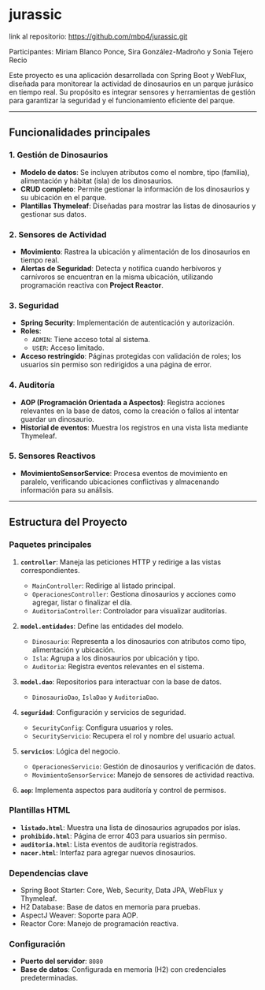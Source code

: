 # jurassic
 
link al repositorio: https://github.com/mbp4/jurassic.git

Participantes: Miriam Blanco Ponce, Sira González-Madroño y Sonia Tejero Recio

Este proyecto es una aplicación desarrollada con Spring Boot y WebFlux, diseñada para monitorear la actividad de dinosaurios en un parque jurásico en tiempo real. Su propósito es integrar sensores y herramientas de gestión para garantizar la seguridad y el funcionamiento eficiente del parque.

---

## Funcionalidades principales

### 1. Gestión de Dinosaurios
- **Modelo de datos**: Se incluyen atributos como el nombre, tipo (familia), alimentación y hábitat (isla) de los dinosaurios.
- **CRUD completo**: Permite gestionar la información de los dinosaurios y su ubicación en el parque.
- **Plantillas Thymeleaf**: Diseñadas para mostrar las listas de dinosaurios y gestionar sus datos.

### 2. Sensores de Actividad
- **Movimiento**: Rastrea la ubicación y alimentación de los dinosaurios en tiempo real.
- **Alertas de Seguridad**: Detecta y notifica cuando herbívoros y carnívoros se encuentran en la misma ubicación, utilizando programación reactiva con **Project Reactor**.

### 3. Seguridad
- **Spring Security**: Implementación de autenticación y autorización.
- **Roles**:
  - `ADMIN`: Tiene acceso total al sistema.
  - `USER`: Acceso limitado.
- **Acceso restringido**: Páginas protegidas con validación de roles; los usuarios sin permiso son redirigidos a una página de error.

### 4. Auditoría
- **AOP (Programación Orientada a Aspectos)**: Registra acciones relevantes en la base de datos, como la creación o fallos al intentar guardar un dinosaurio.
- **Historial de eventos**: Muestra los registros en una vista lista mediante Thymeleaf.

### 5. Sensores Reactivos
- **MovimientoSensorService**: Procesa eventos de movimiento en paralelo, verificando ubicaciones conflictivas y almacenando información para su análisis.

---

## Estructura del Proyecto

### Paquetes principales
1. **`controller`**: Maneja las peticiones HTTP y redirige a las vistas correspondientes.
   - `MainController`: Redirige al listado principal.
   - `OperacionesController`: Gestiona dinosaurios y acciones como agregar, listar o finalizar el día.
   - `AuditoriaController`: Controlador para visualizar auditorías.

2. **`model.entidades`**: Define las entidades del modelo.
   - `Dinosaurio`: Representa a los dinosaurios con atributos como tipo, alimentación y ubicación.
   - `Isla`: Agrupa a los dinosaurios por ubicación y tipo.
   - `Auditoria`: Registra eventos relevantes en el sistema.

3. **`model.dao`**: Repositorios para interactuar con la base de datos.
   - `DinosaurioDao`, `IslaDao` y `AuditoriaDao`.

4. **`seguridad`**: Configuración y servicios de seguridad.
   - `SecurityConfig`: Configura usuarios y roles.
   - `SecurityServicio`: Recupera el rol y nombre del usuario actual.

5. **`servicios`**: Lógica del negocio.
   - `OperacionesServicio`: Gestión de dinosaurios y verificación de datos.
   - `MovimientoSensorService`: Manejo de sensores de actividad reactiva.

6. **`aop`**: Implementa aspectos para auditoría y control de permisos.

### Plantillas HTML
- **`listado.html`**: Muestra una lista de dinosaurios agrupados por islas.
- **`prohibido.html`**: Página de error 403 para usuarios sin permiso.
- **`auditoria.html`**: Lista eventos de auditoría registrados.
- **`nacer.html`**: Interfaz para agregar nuevos dinosaurios.

### Dependencias clave
- Spring Boot Starter: Core, Web, Security, Data JPA, WebFlux y Thymeleaf.
- H2 Database: Base de datos en memoria para pruebas.
- AspectJ Weaver: Soporte para AOP.
- Reactor Core: Manejo de programación reactiva.

### Configuración
- **Puerto del servidor**: `8080`
- **Base de datos**: Configurada en memoria (H2) con credenciales predeterminadas.
